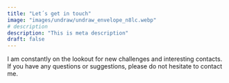 ```yaml
---
title: "Let´s get in touch"
image: "images/undraw/undraw_envelope_n8lc.webp"
# description
description: "This is meta description"
draft: false
---
```


I am constantly on the lookout for new challenges and interesting contacts. If you have any questions or suggestions, please do not hesitate to contact me.